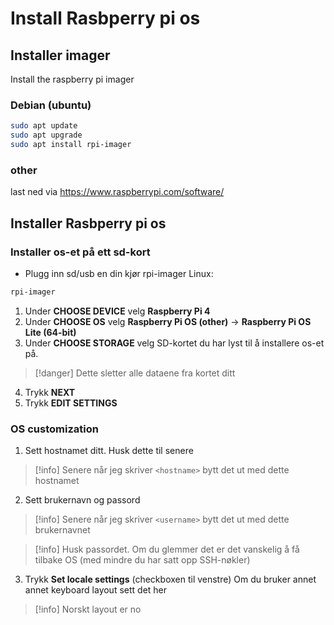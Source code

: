 
# Install Rasbperry pi os
## Installer imager
Install the raspberry pi imager
### Debian (ubuntu)
```sh
sudo apt update
sudo apt upgrade
sudo apt install rpi-imager
```

### other
last ned via https://www.raspberrypi.com/software/


## Installer Rasbperry pi os 
### Installer os-et på ett sd-kort
- Plugg inn sd/usb en din
kjør rpi-imager
Linux:
```sh
rpi-imager
```
1. Under **CHOOSE DEVICE** velg **Raspberry Pi 4**
2. Under **CHOOSE OS** velg **Raspberry Pi OS (other)** -> **Raspberry Pi OS Lite (64-bit)**
3. Under **CHOOSE STORAGE** velg SD-kortet du har lyst til å installere os-et på.
> [!danger]
> Dette sletter alle dataene fra kortet ditt

4. Trykk **NEXT**
5. Trykk **EDIT SETTINGS**
### OS customization
1. Sett hostnamet ditt. Husk dette til senere
> [!info]
> Senere når jeg skriver `<hostname>` bytt det ut med dette hostnamet
2. Sett brukernavn og passord
> [!info]
> Senere når jeg skriver `<username>` bytt det ut med dette brukernavnet

> [!info]
> Husk passordet. Om du glemmer det er det vanskelig å få tilbake OS (med mindre du har satt opp SSH-nøkler)

3. Trykk **Set locale settings** (checkboxen til venstre)
Om du bruker annet annet keyboard layout sett det her
> [!info]
> Norskt layout er no

